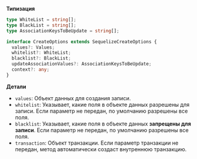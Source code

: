 **Типизация**

```typescript
type WhiteList = string[];
type BlackList = string[];
type AssociationKeysToBeUpdate = string[];

interface CreateOptions extends SequelizeCreateOptions {
  values?: Values;
  whitelist?: WhiteList;
  blacklist?: BlackList;
  updateAssociationValues?: AssociationKeysToBeUpdate;
  context?: any;
}
```

**Детали**

- `values`: Объект данных для создания записи.  
- `whitelist`: Указывает, какие поля в объекте данных разрешены для записи. Если параметр не передан, по умолчанию разрешены все поля.  
- `blacklist`: Указывает, какие поля в объекте данных **запрещены для записи**. Если параметр не передан, по умолчанию разрешены все поля.  
- `transaction`: Объект транзакции. Если параметр транзакции не передан, метод автоматически создаст внутреннюю транзакцию.